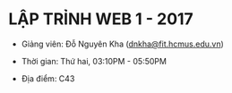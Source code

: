 LẬP TRỈNH WEB 1 - 2017
======================

* Giảng viên: Đỗ Nguyên Kha (<dnkha@fit.hcmus.edu.vn>)

* Thời gian: Thứ hai, 03:10PM - 05:50PM 

* Địa điểm: C43